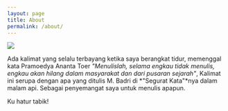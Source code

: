 ```yaml
---
layout: page
title: About
permalink: /about/
---
```


![](https://avatars0.githubusercontent.com/u/17040767?v=3&s=460)


Ada kalimat yang selalu terbayang ketika saya berangkat tidur, memenggal kata Pramoedya Ananta Toer *"Menulislah, selama engkau tidak menulis, engkau akan hilang dalam masyarakat dan dari pusaran sejarah"*, Kalimat ini serupa dengan apa yang ditulis M. Badri di *"Segurat Kata"*nya dalam malam api. Sebagai penyemangat saya untuk menulis apapun.

Ku hatur tabik!  